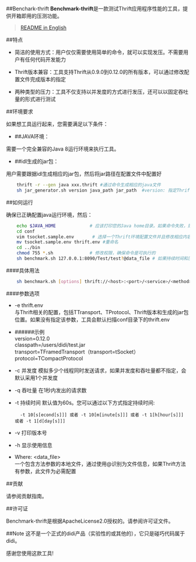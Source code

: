 ##Benchark-thrift
**Benchmark-thrift**是一款测试Thrift应用程序性能的工具，提供开箱即用的压测功能。
> [README in English](README.md)

##特点

 * 简洁的使用方式：用户仅仅需要使用简单的命令，就可以实现发压。不需要用户有任何代码开发能力  

 * Thrift版本兼容：工具支持Thrift从0.9.0到0.12.0的所有版本，可以通过修改配置文件完成版本的指定  
 
 * 两种类型的压力：工具不仅支持以并发度的方式进行发压，还可以以固定吞吐量的形式进行测试  

##环境要求

如果想工具运行起来，您需要满足以下条件：

 * ##JAVA环境：

需要一个完全兼容的Java 8运行环境来执行工具。

 * ##idl生成的jar包：

用户需要跟据idl生成相应的jar包，然后将jar路径在配置文件中配置好
```bash
    thrift -r --gen java xxx.thrift #通过命令生成相应的java文件
    sh jar_generator.sh version java_path jar_path  #version: 指定Thrift版本，java_path:指定执行完上条命令所生成的java文件夹路径，jar_path:指定最终的jar包的位置和名称
```        

##如何运行

确保已正确配置java运行环境，然后：

```bash
    echo $JAVA_HOME             # 应该打印您的Java home目录。如果命令失败，则需要安装Java环境。Java下载 https://www.oracle.com/technetwork/java/javase/downloads/index.html
    cd conf
    vim tsocket.sample.env       # 选择一个Thrift环境配置文件并且修改相应内容
    mv tsocket.sample.env thrift.env #重命名
    cd ../bin
    chmod 755 *.sh              # 修改权限，确保命令是可执行的
    sh benchmark.sh 127.0.0.1:8090/Test/test?@data_file # 如果持续时间和压力类型没有指定，会默认按照1个并发的强度进行1分钟测试。如果环境配置文件没有指定，默认采取conf下的thrift.env作为默认配置。如果在此路径下没有thrift.env 工具会有异常提示
```

####具体用法
```bash
    sh benchmark.sh [options] thrift://<host>:<port>/<service>/<method>[?@<data_file>]
```

####参数选项

 * -e thrift.env  
 与Thrift相关的配置，包括TTransport、TProtocol、Thrift版本和生成的jar包位置。如果没有指定该参数，工具会默认扫描conf目录下的thrift.env
* ######示例  
        version=0.12.0  
        classpath=/users/didi/test.jar  
        transport=TFramedTransport（transport=tSocket）  
        protocol=TCompactProtocol
        
* -c 并发度 模拟多少个线程同时发送请求，如果并发度和吞吐量都不指定，会默认采用1个并发度

* -q 吞吐量 在1秒内发出的请求数

* -t 持续时间 默认值为60s。您可以通过以下方式指定持续时间:

        -t 10[s[econd[s]]] 或者 -t 10[m[inute[s]]] 或者 -t 1[h[hour[s]]] 或者 -t 1[d[day[s]]]
        
* -v 打印版本号

* -h 显示使用信息

* Where: <data_file>   
一个包含方法参数的本地文件，通过使用@识别为文件信息，如果Thrift方法有参数，此文件为必需配置


##贡献

请参阅贡献指南。

##许可证

Benchmark-thrift是根据ApacheLicense2.0授权的。请参阅许可证文件。

##Note
这不是一个正式的didi产品（实验性的或其他的），它只是碰巧代码属于didi。

感谢您使用这款工具!
